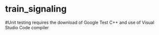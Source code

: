 # train_signaling
#Unit testing requires the download of Google Test C++ and use of Visual Studio Code compiler